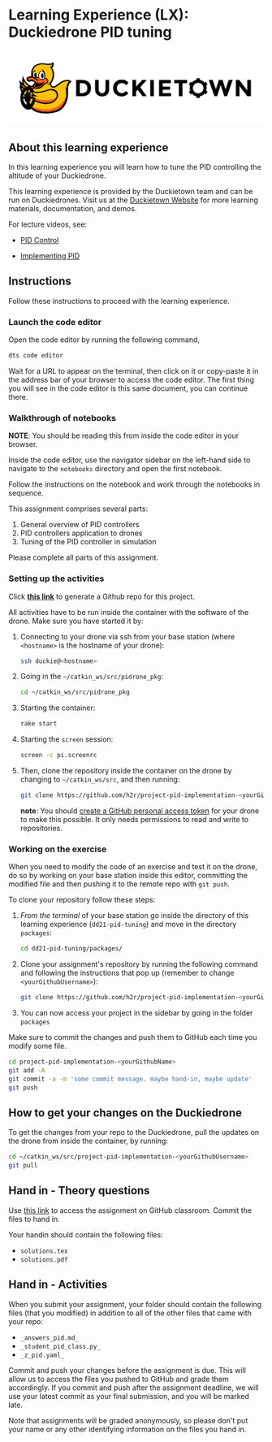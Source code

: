 # **Learning Experience (LX): Duckiedrone PID tuning**

![Duckietown logo](../dtlogo.png)

## About this learning experience

In this learning experience you will learn how to tune the PID controlling the altitude of your Duckiedrone.

This learning experience is provided by the Duckietown team and can be run on Duckiedrones. Visit us at the
[Duckietown Website](https://www.duckietown.com) for more learning materials, documentation, and demos.

For lecture videos, see:

* [PID Control](https://learning.edge.edx.org/course/course-v1:BrownX+CS195R+2018_T1/block-v1:BrownX+CS195R+2018_T1+type@sequential+block@b06e33f7340740779e16d9c2b1fadab6)

* [Implementing PID](https://learning.edge.edx.org/course/course-v1:BrownX+CS195R+2018_T1/block-v1:BrownX+CS195R+2018_T1+type@sequential+block@b06e33f7340740779e16d9c2b1fadab6)

## Instructions

Follow these instructions to proceed with the learning experience.

### Launch the code editor

Open the code editor by running the following command,

```bash
dts code editor
```

Wait for a URL to appear on the terminal, then click on it or copy-paste it in the address bar
of your browser to access the code editor. The first thing you will see in the code editor is
this same document, you can continue there.

### Walkthrough of notebooks

**NOTE**: You should be reading this from inside the code editor in your browser.

Inside the code editor, use the navigator sidebar on the left-hand side to navigate to the
`notebooks` directory and open the first notebook.

Follow the instructions on the notebook and work through the notebooks in sequence.

This assignment comprises several parts:

1. General overview of PID controllers
1. PID controllers application to drones
1. Tuning of the PID controller in simulation

Please complete all parts of this assignment.

### Setting up the activities

Click [**this link**](https://classroom.github.com/a/ruiWJMsA) to generate a Github repo for this project.

All activities have to be run inside the container with the software of the drone. Make sure you have started it by:

1. Connecting to your drone via ssh from your base station (where `<hostname>` is the hostname of your drone):

    ```bash
    ssh duckie@<hostname>
    ```

1. Going in the `~/catkin_ws/src/pidrone_pkg`:

    ```bash
    cd ~/catkin_ws/src/pidrone_pkg
    ```

1. Starting the container:

    ```bash
    rake start
    ```

1. Starting the `screen` session:

    ```bash
    screen -c pi.screenrc
    ```

1. Then, clone the repository inside the container on the drone by changing to `~/catkin_ws/src`, and then running:

    ```bash
    git clone https://github.com/h2r/project-pid-implementation-<yourGithubUsername>
    ```

    **note**: You should [create a GitHub personal access token](https://docs.github.com/en/authentication/keeping-your-account-and-data-secure/creating-a-personal-access-token#creating-a-fine-grained-personal-access-token) for your drone to make this possible. It only needs permissions to read and write to repositories.

### Working on the exercise

When you need to modify the code of an exercise and test it on the drone, do so by working on your base station inside this editor, committing the modified file and then pushing it to the remote repo with `git push`.

To clone your repository follow these steps:

1. *From the terminal* of your base station go inside the directory of this learning experience (`dd21-pid-tuning`) and move in the directory `packages`:

    ```bash
    cd dd21-pid-tuning/packages/
    ```

1. Clone your assignment's repository by running the following command and following the instructions that pop up (remember to change `<yourGithubUsername>`):

    ```bash
    git clone https://github.com/h2r/project-pid-implementation-<yourGithubUsername>
    ```

1. You can now access your project in the sidebar by going in the folder `packages`

Make sure to commit the changes and push them to GitHub each time you modify some file.

```bash
cd project-pid-implementation-<yourGithubName>
git add -A
git commit -a -m 'some commit message. maybe hand-in, maybe update'
git push
```

## How to get your changes on the Duckiedrone

To get the changes from your repo to the Duckiedrone, pull the updates on the drone from inside the container, by running:

```bash
cd ~/catkin_ws/src/project-pid-implementation-<yourGithubUsername>
git pull
```

## Hand in - Theory questions

Use [this link](https://classroom.github.com/a/AQdgEuGT) to access the assignment on GitHub classroom. Commit the files to hand in.

Your handin should contain the following files:

* `solutions.tex`
* `solutions.pdf`

## Hand in - Activities

When you submit your assignment, your folder should contain the following files (that you modified) in addition to all of the other files that came with your repo:

* `_answers_pid.md_`
* `_student_pid_class.py_`
* `_z_pid.yaml_`

Commit and push your changes before the assignment is due. This will allow us to access the files you pushed to GitHub and grade them accordingly. If you commit and push after the assignment deadline, we will use your latest commit as your final submission, and you will be marked late.

Note that assignments will be graded anonymously, so please don't put your name or any other identifying information on the files you hand in.
